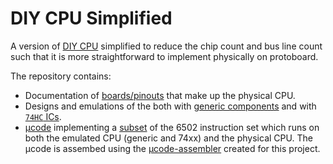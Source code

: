 # DIY CPU Simplified

A version of [DIY CPU](https://github.com/skagra/diy-cpu-meta) simplified to reduce the chip count and bus line count such that it is more straightforward to
implement physically on protoboard.

The repository contains:

* Documentation of [boards/pinouts](docs/boards.md) that make up the physical CPU.
* Designs and emulations of the both with [generic components](digital/generic/) and with [`74HC` ICs](digital/74xx/).
* [μcode](ucode) implementing a [subset](docs/implemented.md) of the 6502 instruction set which runs on both the emulated CPU (generic and 74xx) and the physical CPU.  The μcode is assembed using the [μcode-assembler](https://github.com/skagra/diy-cpu-uc-assembler) created for this project. 



